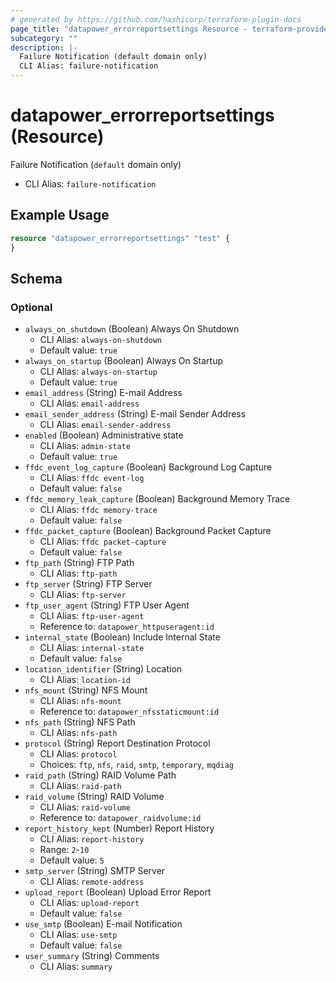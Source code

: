 ```yaml
---
# generated by https://github.com/hashicorp/terraform-plugin-docs
page_title: "datapower_errorreportsettings Resource - terraform-provider-datapower"
subcategory: ""
description: |-
  Failure Notification (default domain only)
  CLI Alias: failure-notification
---
```


# datapower_errorreportsettings (Resource)

Failure Notification (`default` domain only)
  - CLI Alias: `failure-notification`

## Example Usage

```terraform
resource "datapower_errorreportsettings" "test" {
}
```

<!-- schema generated by tfplugindocs -->
## Schema

### Optional

- `always_on_shutdown` (Boolean) Always On Shutdown
  - CLI Alias: `always-on-shutdown`
  - Default value: `true`
- `always_on_startup` (Boolean) Always On Startup
  - CLI Alias: `always-on-startup`
  - Default value: `true`
- `email_address` (String) E-mail Address
  - CLI Alias: `email-address`
- `email_sender_address` (String) E-mail Sender Address
  - CLI Alias: `email-sender-address`
- `enabled` (Boolean) Administrative state
  - CLI Alias: `admin-state`
  - Default value: `true`
- `ffdc_event_log_capture` (Boolean) Background Log Capture
  - CLI Alias: `ffdc event-log`
  - Default value: `false`
- `ffdc_memory_leak_capture` (Boolean) Background Memory Trace
  - CLI Alias: `ffdc memory-trace`
  - Default value: `false`
- `ffdc_packet_capture` (Boolean) Background Packet Capture
  - CLI Alias: `ffdc packet-capture`
  - Default value: `false`
- `ftp_path` (String) FTP Path
  - CLI Alias: `ftp-path`
- `ftp_server` (String) FTP Server
  - CLI Alias: `ftp-server`
- `ftp_user_agent` (String) FTP User Agent
  - CLI Alias: `ftp-user-agent`
  - Reference to: `datapower_httpuseragent:id`
- `internal_state` (Boolean) Include Internal State
  - CLI Alias: `internal-state`
  - Default value: `false`
- `location_identifier` (String) Location
  - CLI Alias: `location-id`
- `nfs_mount` (String) NFS Mount
  - CLI Alias: `nfs-mount`
  - Reference to: `datapower_nfsstaticmount:id`
- `nfs_path` (String) NFS Path
  - CLI Alias: `nfs-path`
- `protocol` (String) Report Destination Protocol
  - CLI Alias: `protocol`
  - Choices: `ftp`, `nfs`, `raid`, `smtp`, `temporary`, `mqdiag`
- `raid_path` (String) RAID Volume Path
  - CLI Alias: `raid-path`
- `raid_volume` (String) RAID Volume
  - CLI Alias: `raid-volume`
  - Reference to: `datapower_raidvolume:id`
- `report_history_kept` (Number) Report History
  - CLI Alias: `report-history`
  - Range: `2`-`10`
  - Default value: `5`
- `smtp_server` (String) SMTP Server
  - CLI Alias: `remote-address`
- `upload_report` (Boolean) Upload Error Report
  - CLI Alias: `upload-report`
  - Default value: `false`
- `use_smtp` (Boolean) E-mail Notification
  - CLI Alias: `use-smtp`
  - Default value: `false`
- `user_summary` (String) Comments
  - CLI Alias: `summary`
